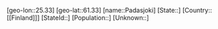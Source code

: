 ﻿---
location: [61.33,25.33]
mapzoom: [7,12] 
mapmarker: city 
type: City
tags:
- geo/City


SpocWebEntityId: 33208
isDeleted: false
confidential: public

---
[geo-lon::25.33]
[geo-lat::61.33]
[name::Padasjoki]
[State::]
[Country::[[Finland]]]
[StateId::]
[Population::]
[Unknown::]

